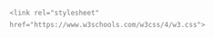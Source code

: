 <!DOCTYPE html>
<html>
  <head>
    <title> FINAL PROJECT ON CPE 232 </title>
    <meta charset="UTF-8">
    <meta name="viewport" content="width=device-width, initial-scale=1">
    
    <link rel="stylesheet" href="https://www.w3schools.com/w3css/4/w3.css">
<link rel="stylesheet" href="https://fonts.googleapis.com/css?family=Lato">
<link rel="stylesheet" href="https://cdnjs.cloudflare.com/ajax/libs/font-awesome/4.7.0/css/font-awesome.min.css">
<style>
body,h1,h2,h3,h4,h5,h6 {font-family: "Lato", sans-serif;}
body, html {
  height: 100%;
  color: #777;
  line-height: 1.8;
}

/* Create a Parallax Effect */
.bgimg-1, .bgimg-2, .bgimg-3 {
  background-attachment: fixed;
  background-position: center;
  background-repeat: no-repeat;
  background-size: cover;
}
    
  .bgimg-1 {
  background-image: url('/w3images/parallax1.jpg');
  min-height: 100%;
}
  .w3-wide {letter-spacing: 10px;}
.w3-hover-opacity {cursor: pointer;}
  
  <div class="w3-content w3-container w3-padding-64" id="about">
  <h3 class="w3-center">ABOUT ME</h3>
  <p class="w3-center"><em> SUDO NANO THE BEST </em></p>
  <p> https://github.com/qgsoriano1/cpe_soriano_ansible.git 
https://github.com/qgsoriano1/testAnsible.git 
https://github.com/qgsoriano1/CPE232_Soriano.git 
https://github.com/qgsoriano1/Soriano_PrelimExam.git 
https://github.com/qgsoriano1/Soriano_Act8F.git 
https://github.com/qgsoriano1/Soriano_Act9.git 
https://github.com/qgsoriano1/Soriano_Act10.git 
https://github.com/qgsoriano1/CPE_MIDEXAM_SORIANO.git 
https://github.com/qgsoriano1/HOA11_Soriano.git 
https://github.com/qgsoriano1/HOA12.1_Soriano.git 
https://github.com/qgsoriano1/HOA13.1_Soriano.git 
https://github.com/qgsoriano1/HOA14.1_Soriano.git 
https://github.com/qgsoriano1/HOA15.1_Soriano.git 
https://github.com/qgsoriano1/Final_Exam_Soriano.git </p>
    </div>
